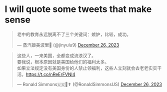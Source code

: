 # I will quote some tweets that make sense 

<blockquote class="twitter-tweet"><p lang="zh" dir="ltr">老中的教育永远脱离不了三个关键词：嫉妒，比较，成功。</p>&mdash; 蒸汽姬美波里🍥 (@jinyulu9) <a href="https://twitter.com/jinyulu9/status/1739521287410917796?ref_src=twsrc%5Etfw">December 26, 2023</a></blockquote> 
<blockquote class="twitter-tweet"><p lang="zh" dir="ltr">这些人，一来美国，全都变成流浪汉了。<br>要我说，根本原因就是美国给他们的福利太多。<br>如果立法规定没有美国身份的人禁止领福利，这些人立刻就会去老老实实干活。<a href="https://t.co/nReErFVNl4">https://t.co/nReErFVNl4</a></p>&mdash; Ronald Simmons🇺🇸🦅✝️ (@RonaldSimmonsUS) <a href="https://twitter.com/RonaldSimmonsUS/status/1739675452485280069?ref_src=twsrc%5Etfw">December 26, 2023</a></blockquote> 
